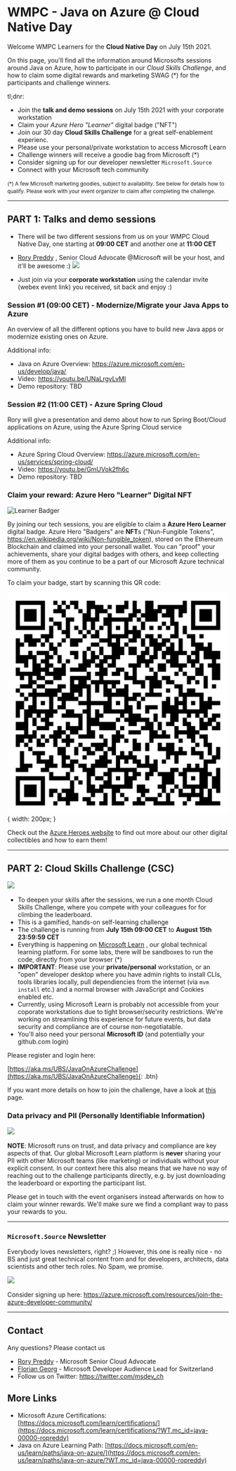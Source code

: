 # WMPC - Java on Azure @ Cloud Native Day

Welcome WMPC Learners for the **Cloud Native Day** on July 15th 2021.


On this page, you'll find all the information around Microsofts 
sessions around Java on Azure, how to participate in our *Cloud Skills Challenge*, and how to claim some digital rewards and marketing SWAG (*) for the participants and challenge winners.

tl;dnr: 
- Join the **talk and demo sessions** on July 15th 2021 with your corporate workstation
- Claim your *Azure Hero "Learner"* digital badge ("NFT")
- Join our 30 day **Cloud Skills Challenge** for a great self-enablement experienc. 
- Please use your personal/private workstation to access Microsoft Learn
- Challenge winners will receive a goodie bag from Microsoft (*)
- Consider signing up for our developer newsletter ``Microsoft.Source`` 
- Connect with your Microsoft tech community


<small>
(*) A few Microsoft marketing goodies, subject to availability. See below for details how to qualify.
Please work with your event organizer to claim after completing the challenge.
</small>


---



## PART 1: Talks and demo sessions
  - There will be two different sessions from us on your WMPC Cloud Native Day, one starting at **09:00 CET** and another one at **11:00 CET**

  -  [Rory Preddy](https://twitter.com/rorypreddy) , Senior Cloud Advocate @Microsoft will be your host, and it'll be awesome :)
  ![](https://pbs.twimg.com/profile_images/1347188864390221825/EL--jfK9_400x400.jpg)


  - Just join via your **corporate workstation** using the calendar invite (webex event link) you received, sit back and enjoy :) 
### Session #1 (09:00 CET) - Modernize/Migrate your Java Apps to Azure
An overview of all the different options you have to build new Java apps or modernize existing ones on Azure.

Additional info:
- Java on Azure Overview: https://azure.microsoft.com/en-us/develop/java/
- Video: https://youtu.be/UNaLrgyLvMI
- Demo repository: TBD

### Session #2 (11:00 CET) - Azure Spring Cloud
Rory will give a presentation and demo about how to run Spring Boot/Cloud applications on Azure, using the Azure Spring Cloud service

Additional info:
- Azure Spring Cloud Overview: https://azure.microsoft.com/en-us/services/spring-cloud/
- Video: https://youtu.be/GmUVok2fh6c 
- Demo repository: TBD



### Claim your reward: Azure Hero "Learner" Digital NFT
![Learner Badger](https://www.microsoft.com/Skills/Content/images/azureHeroes/newBadgers/learner.jpg)

By joining our tech sessions, you are eligible to claim a **Azure Hero Learner** digital badge. 
Azure Hero "Badgers" are **NFT**s ("Nun-Fungible Tokens", https://en.wikipedia.org/wiki/Non-fungible_token), stored on the Ethereum Blockchain and claimed into your personall wallet. 
You can "proof" your achievements, share your digital badges with others, and keep collecting more of them as you continue to be a part of our Microsoft Azure technical community.

To claim your badge, start by scanning this QR code:

![](./img/azure_heroes_learner_qr.png){ width: 200px; }


Check out the [Azure Heroes website](https://www.microsoft.com/skills/azureheroes) to find out more about our other digital collectibles and how to earn them!




---


## PART 2: Cloud Skills Challenge (CSC)
  ![](https://learn.microsoft.com/images/learn_left_icon.png)
  - To deepen your skills after the sessions, we run a one month Cloud Skills Challenge, where you compete with your colleagues for for climbing the leaderboard.
  - This is a gamified, hands-on self-learning challenge
  - The challenge is running from **July 15th 09:00 CET** to **August 15th 23:59:59 CET**
  - Everything is happening on [Microsoft Learn](https://learn.microsoft.com/) , our global technical learning platform. For some labs, there will be sandboxes to run the code, directly from your browser (*)
  - **IMPORTANT**: Please use your **private/personal** workstation, or an "open" developer desktop where you have admin rights to install CLIs, tools libraries locally, pull dependiencies from the internet (via ``mvm install`` etc.) and a normal browser with JavaScript and Cookies enabled etc.
  - Currently, using Microsoft Learn is probably not accessible from your coporate workstations due to tight browser/security restrictions. We're working on streamlining this experience for future events, but data security and compliance are of course non-negotiatable. 
  - You'll also need your personal **Microsoft ID** (and potentially your github.com login)
  
  
Please register and login here: 

[https://aka.ms/UBS/JavaOnAzureChallenge](https://aka.ms/UBS/JavaOnAzureChallenge){: .btn}

If you want more details on how to join the challenge, have a look at [this](./CSC.md) page.


   


### Data privacy and PII (Personally Identifiable Information)
  ![](https://learn.microsoft.com/images/learn_right_icon.png)


**NOTE**: Microsoft runs on trust, and data privacy and compliance are key aspects of that. 
Our global Microsoft Learn platform is **never** sharing your PII with other Microsoft teams (like marketing) or individuals without your explicit consent. In our context here this also means that we have no way of reaching out to the challenge participants directly, e.g. by just downloading the leaderboard or exporting the participant list. 

Please get in touch with the event organisers instead afterwards on how to claim your winner rewards. We'll make sure we find a compliant way to pass your rewards to you.


---

### ``Microsoft.Source`` Newsletter
Everybody loves newsletters, right? ;) However, this one is really nice - no BS and just great technical content from and for developers, architects, data scientists and other tech roles.
 No Spam, we promise. 

![](https://azurecomcdn.azureedge.net/cvt-226ae6ce2dace5268def8efe908dfe4b75a17f77e99263ae0a2057961c6919ee/images/page/resources/join-the-azure-developer-community/newsletter.png)


Consider signing up here: https://azure.microsoft.com/resources/join-the-azure-developer-community/


---

## Contact
Any questions? Please contact us 
- [Rory Preddy](https://twitter.com/rorypreddy) - Microsoft Senior Cloud Advocate
- [Florian Georg](https://twitter.com/florian_georg) - Microsoft Developer Audience Lead for Switzerland 
- Follow us on Twitter: https://twitter.com/msdev_ch


## More Links
- Microsoft Azure Certifications:
[https://docs.microsoft.com/learn/certifications/](https://docs.microsoft.com/learn/certifications/?WT.mc_id=java-00000-ropreddy)
- Java on Azure Learning Path: 
[https://docs.microsoft.com/en-us/learn/paths/java-on-azure/](https://docs.microsoft.com/en-us/learn/paths/java-on-azure/?WT.mc_id=java-00000-ropreddy)

